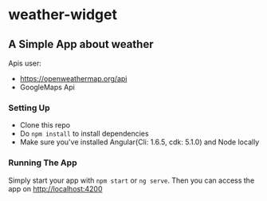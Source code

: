 # weather-widget

## A Simple App about weather

Apis user:
* https://openweathermap.org/api
* GoogleMaps Api

### Setting Up

* Clone this repo
* Do `npm install` to install dependencies
* Make sure you've installed Angular(Cli: 1.6.5, cdk: 5.1.0) and Node locally

### Running The App

Simply start your app with `npm start` or `ng serve`. 
Then you can access the app on <http://localhost:4200>

